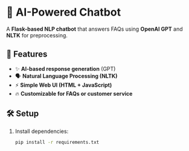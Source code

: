 # 🤖 AI-Powered Chatbot

A **Flask-based NLP chatbot** that answers FAQs using **OpenAI GPT** and **NLTK** for preprocessing.

## 🚀 Features
- ✨ **AI-based response generation** (GPT)
- 🗣 **Natural Language Processing (NLTK)**
- ⚡ **Simple Web UI (HTML + JavaScript)**
- 🔥 **Customizable for FAQs or customer service**

## 🛠 Setup
1. Install dependencies:
   ```bash
   pip install -r requirements.txt
